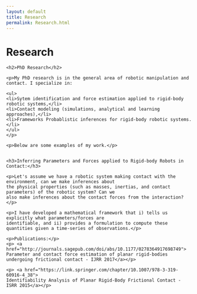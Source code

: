 ```yaml
---
layout: default
title: Research
permalink: Research.html
---
```


<div class="blurb">
    <h1>Research</h1>
    
    <h2>PhD Research</h2>
    
    <p>My PhD research is in the general area of robotic manipulation and contact. I specialize in:
    
    <ul>
    <li>Sytem identification and force estimation applied to rigid-body robotic systems,</li>
    <li>Contact modeling (simulations, analytical and learning approaches),</li>
    <li>Frameworks Probablistic inferences for rigid-body robotic systems.</li>
    </ul>
    </p>
    
    <p>Below are some examples of my work.</p>
    
    
    <h3>Inferring Parameters and Forces applied to Rigid-body Robots in Contact:</h3>
    
    <p>Let's assume we have a robotic system making contact with the environment, can we make inferences about
    the physical properties (such as masses, inertias, and contact parameters) of the robotic system? Can we
    also make inferences about the contact forces from the interaction?</p>
    
    <p>I have developed a mathematical framework that i) tells us explicitly what parameters/forces are
    identifiable, and ii) provides a formulation to compute these quantities given a time-series of observations.</p>
    
    <p>Publications:</p> 
    <p> <a href="http://journals.sagepub.com/doi/abs/10.1177/0278364917698749">
    Parameter and contact force estimation of planar rigid-bodies undergoing frictional contact - IJRR 2017</a></p>
    
    <p> <a href="https://link.springer.com/chapter/10.1007/978-3-319-60916-4_38">
    Identifiability Analysis of Planar Rigid-Body Frictional Contact - ISRR 2015</a></p>
    
</div><!-- /.blurb -->

